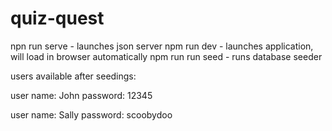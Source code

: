 # quiz-quest

npn run serve - launches json server
npm run dev - launches application, will load in browser automatically
npm run run seed - runs database seeder

users available after seedings:

user name: John
password: 12345

user name: Sally
password: scoobydoo
